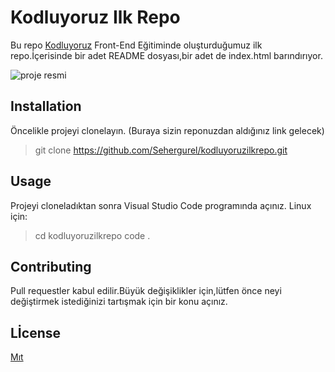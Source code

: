 # Kodluyoruz Ilk Repo

Bu repo [Kodluyoruz](https://kodluyoruz.org/tr/kodluyoruz/) Front-End Eğitiminde oluşturduğumuz ilk repo.İçerisinde bir adet README dosyası,bir adet de index.html barındırıyor.


![proje resmi](https://lh3.googleusercontent.com/vVVb4j-_aWWlqsMc9jMpzFDTUJtm2ryf7MOCmHIrY17wGwVruDuNSqbrOY6sf3kFQVLxfu9QqenFxCeQMdMAa7dgNg4gm8a38ktemKGFIg)

## Installation
Öncelikle projeyi clonelayın. (Buraya sizin reponuzdan aldığınız link gelecek)

> git clone https://github.com/Sehergurel/kodluyoruzilkrepo.git

## Usage
Projeyi cloneladıktan sonra Visual Studio Code programında açınız.
Linux için:
> cd kodluyoruzilkrepo
code .

## Contributing
Pull requestler kabul edilir.Büyük değişiklikler için,lütfen önce neyi değiştirmek istediğinizi tartışmak için bir konu açınız.

## Lİcense 
[Mıt](https://choosealicense.com/licenses/mit/)



